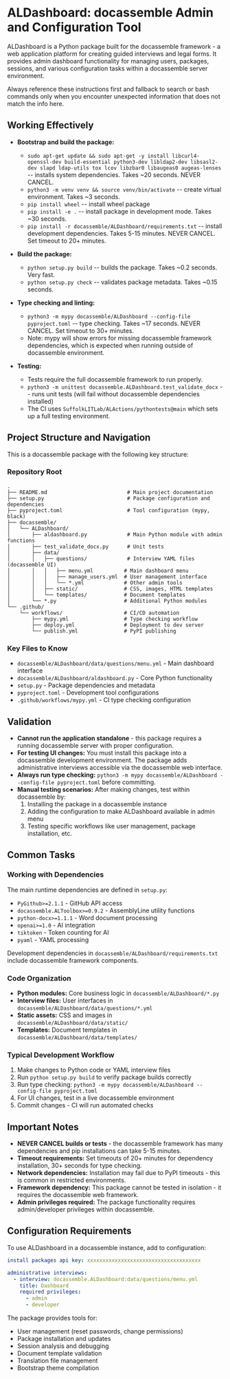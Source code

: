 # ALDashboard: docassemble Admin and Configuration Tool

ALDashboard is a Python package built for the docassemble framework - a web application platform for creating guided interviews and legal forms. It provides admin dashboard functionality for managing users, packages, sessions, and various configuration tasks within a docassemble server environment.

Always reference these instructions first and fallback to search or bash commands only when you encounter unexpected information that does not match the info here.

## Working Effectively

- **Bootstrap and build the package:**
  - `sudo apt-get update && sudo apt-get -y install libcurl4-openssl-dev build-essential python3-dev libldap2-dev libsasl2-dev slapd ldap-utils tox lcov libzbar0 libaugeas0 augeas-lenses` -- installs system dependencies. Takes ~20 seconds. NEVER CANCEL.
  - `python3 -m venv venv && source venv/bin/activate` -- create virtual environment. Takes ~3 seconds.
  - `pip install wheel` -- install wheel package
  - `pip install -e .` -- install package in development mode. Takes ~30 seconds. 
  - `pip install -r docassemble/ALDashboard/requirements.txt` -- install development dependencies. Takes 5-15 minutes. NEVER CANCEL. Set timeout to 20+ minutes.

- **Build the package:**
  - `python setup.py build` -- builds the package. Takes ~0.2 seconds. Very fast.
  - `python setup.py check` -- validates package metadata. Takes ~0.15 seconds.

- **Type checking and linting:**
  - `python3 -m mypy docassemble/ALDashboard --config-file pyproject.toml` -- type checking. Takes ~17 seconds. NEVER CANCEL. Set timeout to 30+ minutes.
  - Note: mypy will show errors for missing docassemble framework dependencies, which is expected when running outside of docassemble environment.

- **Testing:**
  - Tests require the full docassemble framework to run properly.
  - `python3 -m unittest docassemble.ALDashboard.test_validate_docx` -- runs unit tests (will fail without docassemble dependencies installed)
  - The CI uses `SuffolkLITLab/ALActions/pythontests@main` which sets up a full testing environment.

## Project Structure and Navigation

This is a docassemble package with the following key structure:

### Repository Root
```
.
├── README.md                          # Main project documentation
├── setup.py                           # Package configuration and dependencies  
├── pyproject.toml                     # Tool configuration (mypy, black)
├── docassemble/
│   └── ALDashboard/
│       ├── aldashboard.py             # Main Python module with admin functions
│       ├── test_validate_docx.py      # Unit tests
│       ├── data/
│       │   ├── questions/             # Interview YAML files (docassemble UI)
│       │   │   ├── menu.yml          # Main dashboard menu
│       │   │   ├── manage_users.yml  # User management interface
│       │   │   └── *.yml             # Other admin tools
│       │   ├── static/               # CSS, images, HTML templates
│       │   └── templates/            # Document templates
│       └── *.py                      # Additional Python modules
└── .github/
    └── workflows/                    # CI/CD automation
        ├── mypy.yml                  # Type checking workflow
        ├── deploy.yml                # Deployment to dev server
        └── publish.yml               # PyPI publishing
```

### Key Files to Know
- `docassemble/ALDashboard/data/questions/menu.yml` - Main dashboard interface
- `docassemble/ALDashboard/aldashboard.py` - Core Python functionality
- `setup.py` - Package dependencies and metadata
- `pyproject.toml` - Development tool configurations
- `.github/workflows/mypy.yml` - CI type checking configuration

## Validation

- **Cannot run the application standalone** - this package requires a running docassemble server with proper configuration.
- **For testing UI changes:** You must install this package into a docassemble development environment. The package adds administrative interviews accessible via the docassemble web interface.
- **Always run type checking:** `python3 -m mypy docassemble/ALDashboard --config-file pyproject.toml` before committing.
- **Manual testing scenarios:** After making changes, test within docassemble by:
  1. Installing the package in a docassemble instance
  2. Adding the configuration to make ALDashboard available in admin menu
  3. Testing specific workflows like user management, package installation, etc.

## Common Tasks

### Working with Dependencies
The main runtime dependencies are defined in `setup.py`:
- `PyGithub>=2.1.1` - GitHub API access
- `docassemble.ALToolbox>=0.9.2` - AssemblyLine utility functions
- `python-docx>=1.1.1` - Word document processing  
- `openai>=1.0` - AI integration
- `tiktoken` - Token counting for AI
- `pyaml` - YAML processing

Development dependencies in `docassemble/ALDashboard/requirements.txt` include docassemble framework components.

### Code Organization
- **Python modules:** Core business logic in `docassemble/ALDashboard/*.py`
- **Interview files:** User interfaces in `docassemble/ALDashboard/data/questions/*.yml`
- **Static assets:** CSS and images in `docassemble/ALDashboard/data/static/`
- **Templates:** Document templates in `docassemble/ALDashboard/data/templates/`

### Typical Development Workflow
1. Make changes to Python code or YAML interview files
2. Run `python setup.py build` to verify package builds correctly
3. Run type checking: `python3 -m mypy docassemble/ALDashboard --config-file pyproject.toml`
4. For UI changes, test in a live docassemble environment
5. Commit changes - CI will run automated checks

## Important Notes

- **NEVER CANCEL builds or tests** - the docassemble framework has many dependencies and pip installations can take 5-15 minutes.
- **Timeout requirements:** Set timeouts of 20+ minutes for dependency installation, 30+ seconds for type checking.
- **Network dependencies:** Installation may fail due to PyPI timeouts - this is common in restricted environments.
- **Framework dependency:** This package cannot be tested in isolation - it requires the docassemble web framework.
- **Admin privileges required:** The package functionality requires admin/developer privileges within docassemble.

## Configuration Requirements

To use ALDashboard in a docassemble instance, add to configuration:
```yaml
install packages api key: xxxxxxxxxxxxxxxxxxxxxxxxxxxxxxxxxxxxx

administrative interviews:
  - interview: docassemble.ALDashboard:data/questions/menu.yml
    title: Dashboard
    required privileges:
      - admin
      - developer
```

The package provides tools for:
- User management (reset passwords, change permissions)
- Package installation and updates
- Session analysis and debugging
- Document template validation
- Translation file management
- Bootstrap theme compilation